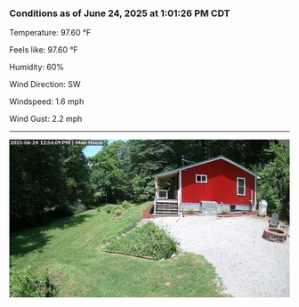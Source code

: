 ### Conditions as of June 24, 2025 at 1:01:26 PM CDT 

Temperature: 97.60 &deg;F

Feels like: 97.60 &deg;F

Humidity: 60%

Wind Direction: SW

Windspeed: 1.6 mph

Wind Gust: 2.2 mph

---

<img src="./images/latest.jpeg"/>

